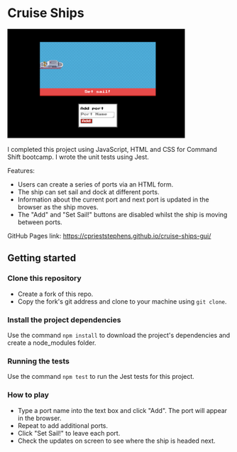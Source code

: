 # Cruise Ships

<img src="images\Screenshot.png" alt="Screenshot of Cruise Ships GUI" title="Cruise Ships GUI" width="400px"><br>

I completed this project using JavaScript, HTML and CSS for Command Shift bootcamp. I wrote the unit tests using Jest.

Features:
- Users can create a series of ports via an HTML form.
- The ship can set sail and dock at different ports.
- Information about the current port and next port is updated in the browser as the ship moves.
- The "Add" and "Set Sail!" buttons are disabled whilst the ship is moving between ports.

GitHub Pages link: https://cprieststephens.github.io/cruise-ships-gui/

## Getting started

### Clone this repository

- Create a fork of this repo.
- Copy the fork's git address and clone to your machine using `git clone`.

### Install the project dependencies

Use the command `npm install` to download the project's dependencies and create a node_modules folder.

### Running the tests

Use the command `npm test` to run the Jest tests for this project.

### How to play

- Type a port name into the text box and click "Add". The port will appear in the browser.
- Repeat to add additional ports. 
- Click "Set Sail!" to leave each port. 
- Check the updates on screen to see where the ship is headed next.





